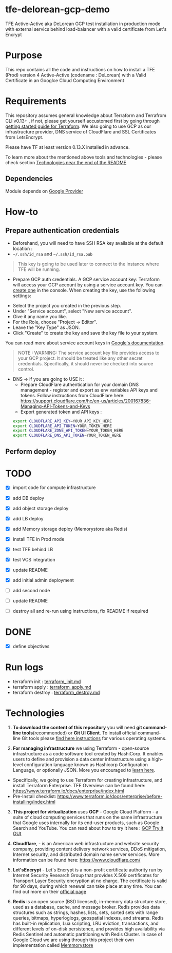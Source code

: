 # tfe-delorean-gcp-demo
TFE Active-Active aka DeLorean GCP test installation in production mode with external servics behind load-balancer with a valid certificate from Let's Encrypt

# Purpose
This repo contains all the code and instructions on how to install a TFE (Prod) version 4 Active-Active (codename : DeLorean) with a Valid Certificate in an Googlce Cloud Computing Environment

# Requirements
This repository assumes general knowledge about Terraform and Terrafrom CLI v0.13+ , if not, please get yourself accustomed first by going through [getting started guide for Terraform](https://learn.hashicorp.com/terraform?track=getting-started#getting-started). We also going to use GCP as our infrastructure provider, DNS service of CloudFlare and SSL Certificates from LetsEncrypt.

Please have TF at least version 0.13.X installed in advance.

To learn more about the mentioned above tools and technologies - please check section [Technologies near the end of the README](#technologies)


## Dependencies 

Module depends on [Google Provider](https://registry.terraform.io/providers/hashicorp/google/latest)

# How-to

## Prepare authentication credentials
- Beforehand, you will need to have SSH RSA key available at the default location :
 - `~/.ssh/id_rsa` and `~/.ssh/id_rsa.pub`
 > This key is going to be used later to connect to the instance where TFE will be running.

- Prepare GCP auth credentials. A GCP service account key: Terraform will access your GCP account by using a service account key. You can [create one](https://console.cloud.google.com/apis/credentials/serviceaccountkey) in the console. When creating the key, use the following settings:

* Select the project you created in the previous step.
* Under "Service account", select "New service account".
* Give it any name you like.
* For the Role, choose "Project -> Editor".
* Leave the "Key Type" as JSON.
* Click "Create" to create the key and save the key file to your system.

You can read more about service account keys in [Google's documentation](https://cloud.google.com/iam/docs/creating-managing-service-account-keys).

> NOTE : WARNING: The service account key file provides access to your GCP project. It should be treated like any other secret credentials. Specifically, it should never be checked into source control.

- DNS -> if you are going to USE it :
  - Prepare CloudFlare authentication for your domain DNS management - register and export as env variables API keys and tokens. Follow instructions from CloudFlare here: https://support.cloudflare.com/hc/en-us/articles/200167836-Managing-API-Tokens-and-Keys
  - Export generated token and API keys :
  ```bash
  export CLOUDFLARE_API_KEY=YOUR_API_KEY_HERE
  export CLOUDFLARE_API_TOKEN=YOUR_TOKEN_HERE
  export CLOUDFLARE_ZONE_API_TOKEN=YOUR_TOKEN_HERE
  export CLOUDFLARE_DNS_API_TOKEN=YOUR_TOKEN_HERE
  ```


## Perform deploy

# TODO
- [x] import code for compute infrastructure
- [x] add DB deploy
- [x] add object storage deploy
- [x] add LB deploy
- [x] add Memory storage deploy (Memorystore aka Redis)
- [x] install TFE in Prod mode
- [x] test TFE behind LB
- [x] test VCS integration
- [x] update README
- [x] add initial admin deployment
- [ ] add second node
- [ ] update README
- [ ] destroy all and re-run using instructions, fix README if required


# DONE
- [x] define objectives


# Run logs

- terraform init : [terraform_init.md](terraform_init.md)
- terraform apply : [terraform_apply.md](terraform_apply.md)
- terraform destroy  : [terraform_destroy.md](terraform_destroy.md)


# Technologies

1. **To download the content of this repository** you will need **git command-line tools**(recommended) or **Git UI Client**. To install official command-line Git tools please [find here instructions](https://git-scm.com/book/en/v2/Getting-Started-Installing-Git) for various operating systems.

2. **For managing infrastructure** we using Terraform - open-source infrastructure as a code software tool created by HashiCorp. It enables users to define and provision a data center infrastructure using a high-level configuration language known as Hashicorp Configuration Language, or optionally JSON. More you encouraged to [learn here](https://www.terraform.io).
 - Specifically, we going to use Terraform for creating infrastructure, and install Terraform Enterprise. TFE Overview: can be found here: https://www.terraform.io/docs/enterprise/index.html
 - Pre-Install checklist: https://www.terraform.io/docs/enterprise/before-installing/index.html

3. **This project for virtualization** uses **GCP** - Google Cloud Platform - a suite of cloud computing services that runs on the same infrastructure that Google uses internally for its end-user products, such as Google Search and YouTube. You can read about how to try it here : [GCP Try It OUt](https://cloud.google.com/docs/overview/conclusion)

4. **Cloudflare**, - is an American web infrastructure and website security company, providing content delivery network services, DDoS mitigation, Internet security, and distributed domain name server services. More information can be found here: https://www.cloudflare.com/

5. **Let'sEncrypt** - Let's Encrypt is a non-profit certificate authority run by Internet Security Research Group that provides X.509 certificates for Transport Layer Security encryption at no charge. The certificate is valid for 90 days, during which renewal can take place at any time. You can find out more on their [official page](https://letsencrypt.org/)

7. **Redis** is an open source (BSD licensed), in-memory data structure store, used as a database, cache, and message broker. Redis provides data structures such as strings, hashes, lists, sets, sorted sets with range queries, bitmaps, hyperloglogs, geospatial indexes, and streams. Redis has built-in replication, Lua scripting, LRU eviction, transactions, and different levels of on-disk persistence, and provides high availability via Redis Sentinel and automatic partitioning with Redis Cluster.  In case of Google Cloud we are using through this project their own implementation called [Memmorystore](https://cloud.google.com/memorystore)


